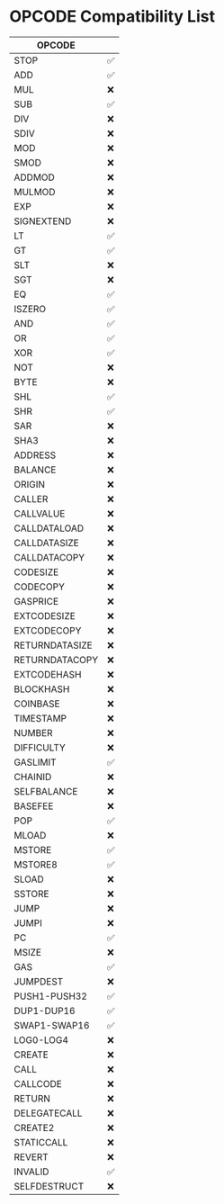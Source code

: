 # OPCODE Compatibility List

| OPCODE            |     |
| ----------------- | --- |
| STOP              | ✅  |
| ADD               | ✅  |
| MUL               | ❌  |
| SUB               | ✅  |
| DIV               | ❌  |
| SDIV              | ❌  |
| MOD               | ❌  |
| SMOD              | ❌  |
| ADDMOD            | ❌  |
| MULMOD            | ❌  |
| EXP               | ❌  |
| SIGNEXTEND        | ❌  |
| LT                | ✅  |
| GT                | ✅  |
| SLT               | ❌  |
| SGT               | ❌  |
| EQ                | ✅  |
| ISZERO            | ✅  |
| AND               | ✅  |
| OR                | ✅  |
| XOR               | ✅  |
| NOT               | ❌  |
| BYTE              | ❌  |
| SHL               | ✅  |
| SHR               | ✅  |
| SAR               | ❌  |
| SHA3              | ❌  |
| ADDRESS           | ❌  |
| BALANCE           | ❌  |
| ORIGIN            | ❌  |
| CALLER            | ❌  |
| CALLVALUE         | ❌  |
| CALLDATALOAD      | ❌  |
| CALLDATASIZE      | ❌  |
| CALLDATACOPY      | ❌  |
| CODESIZE          | ❌  |
| CODECOPY          | ❌  |
| GASPRICE          | ❌  |
| EXTCODESIZE       | ❌  |
| EXTCODECOPY       | ❌  |
| RETURNDATASIZE    | ❌  |
| RETURNDATACOPY    | ❌  |
| EXTCODEHASH       | ❌  |
| BLOCKHASH         | ❌  |
| COINBASE          | ❌  |
| TIMESTAMP         | ❌  |
| NUMBER            | ❌  |
| DIFFICULTY        | ❌  |
| GASLIMIT          | ✅  |
| CHAINID           | ❌  |
| SELFBALANCE       | ❌  |
| BASEFEE           | ❌  |
| POP               | ✅  |
| MLOAD             | ❌  |
| MSTORE            | ✅  |
| MSTORE8           | ✅  |
| SLOAD             | ❌  |
| SSTORE            | ❌  |
| JUMP              | ❌  |
| JUMPI             | ❌  |
| PC                | ✅  |
| MSIZE             | ❌  |
| GAS               | ✅  |
| JUMPDEST          | ❌  |
| PUSH1-PUSH32      | ✅  |
| DUP1-DUP16        | ✅  |
| SWAP1-SWAP16      | ✅  |
| LOG0-LOG4         | ❌  |
| CREATE            | ❌  |
| CALL              | ❌  |
| CALLCODE          | ❌  |
| RETURN            | ❌  |
| DELEGATECALL      | ❌  |
| CREATE2           | ❌  |
| STATICCALL        | ❌  |
| REVERT            | ❌  |
| INVALID           | ✅  |
| SELFDESTRUCT      | ❌  |
